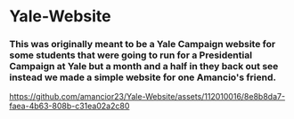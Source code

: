 # Yale-Website
### This was originally meant to be a Yale Campaign website for some students that were going to run for a Presidential Campaign at Yale but a month and a half in they back out see instead we made a simple website for one Amancio's friend. 
https://github.com/amancior23/Yale-Website/assets/112010016/8e8b8da7-faea-4b63-808b-c31ea02a2c80

